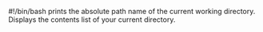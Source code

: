 #!/bin/bash
prints the absolute path name of the current working directory.
Displays the contents list of your current directory.
